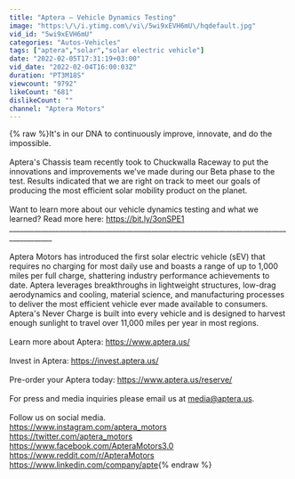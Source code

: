 ```yaml
---
title: "Aptera — Vehicle Dynamics Testing"
image: "https:\/\/i.ytimg.com\/vi\/5wi9xEVH6mU\/hqdefault.jpg"
vid_id: "5wi9xEVH6mU"
categories: "Autos-Vehicles"
tags: ["aptera","solar","solar electric vehicle"]
date: "2022-02-05T17:31:19+03:00"
vid_date: "2022-02-04T16:00:03Z"
duration: "PT3M18S"
viewcount: "9792"
likeCount: "681"
dislikeCount: ""
channel: "Aptera Motors"
---
```

{% raw %}It's in our DNA to continuously improve, innovate, and do the impossible. <br /><br />Aptera's Chassis team recently took to Chuckwalla Raceway to put the innovations and improvements we've made during our Beta phase to the test. Results indicated that we are right on track to meet our goals of producing the most efficient solar mobility product on the planet. <br /><br />Want to learn more about our vehicle dynamics testing and what we learned? Read more here: <a rel="nofollow" target="blank" href="https://bit.ly/3onSPE1">https://bit.ly/3onSPE1</a><br />__________________________________________________________________________________________<br /><br />Aptera Motors has introduced the first solar electric vehicle (sEV) that requires no charging for most daily use and boasts a range of up to 1,000 miles per full charge, shattering industry performance achievements to date. Aptera leverages breakthroughs in lightweight structures, low-drag aerodynamics and cooling, material science, and manufacturing processes to deliver the most efficient vehicle ever made available to consumers.<br />Aptera's Never Charge is built into every vehicle and is designed to harvest enough sunlight to travel over 11,000 miles per year in most regions.<br /><br />Learn more about Aptera: <a rel="nofollow" target="blank" href="https://www.aptera.us/">https://www.aptera.us/</a><br /><br />Invest in Aptera: <a rel="nofollow" target="blank" href="https://invest.aptera.us/">https://invest.aptera.us/</a> <br /><br />Pre-order your Aptera today: <a rel="nofollow" target="blank" href="https://www.aptera.us/reserve/">https://www.aptera.us/reserve/</a><br /><br />For press and media inquiries please email us at media@aptera.us.<br /><br />Follow us on social media.<br /><a rel="nofollow" target="blank" href="https://www.instagram.com/aptera_motors">https://www.instagram.com/aptera_motors</a><br /><a rel="nofollow" target="blank" href="https://twitter.com/aptera_motors">https://twitter.com/aptera_motors</a><br /><a rel="nofollow" target="blank" href="https://www.facebook.com/ApteraMotors3.0">https://www.facebook.com/ApteraMotors3.0</a><br /><a rel="nofollow" target="blank" href="https://www.reddit.com/r/ApteraMotors">https://www.reddit.com/r/ApteraMotors</a><br /><a rel="nofollow" target="blank" href="https://www.linkedin.com/company/apte">https://www.linkedin.com/company/apte</a>{% endraw %}
